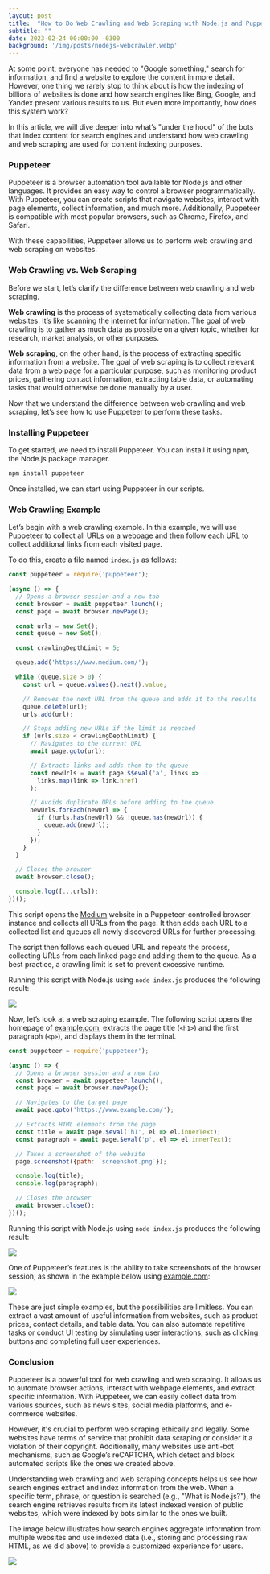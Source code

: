 ```yaml
---
layout: post
title:  "How to Do Web Crawling and Web Scraping with Node.js and Puppeteer"
subtitle: ""
date: 2023-02-24 00:00:00 -0300
background: '/img/posts/nodejs-webcrawler.webp'
---
```


At some point, everyone has needed to "Google something," search for information, and find a website to explore the content in more detail. However, one thing we rarely stop to think about is how the indexing of billions of websites is done and how search engines like Bing, Google, and Yandex present various results to us. But even more importantly, how does this system work?  

In this article, we will dive deeper into what’s "under the hood" of the bots that index content for search engines and understand how web crawling and web scraping are used for content indexing purposes.  

### Puppeteer  
Puppeteer is a browser automation tool available for Node.js and other languages. It provides an easy way to control a browser programmatically. With Puppeteer, you can create scripts that navigate websites, interact with page elements, collect information, and much more. Additionally, Puppeteer is compatible with most popular browsers, such as Chrome, Firefox, and Safari.  

With these capabilities, Puppeteer allows us to perform web crawling and web scraping on websites.  

### Web Crawling vs. Web Scraping  
Before we start, let’s clarify the difference between web crawling and web scraping.  

**Web crawling** is the process of systematically collecting data from various websites. It’s like scanning the internet for information. The goal of web crawling is to gather as much data as possible on a given topic, whether for research, market analysis, or other purposes.  

**Web scraping**, on the other hand, is the process of extracting specific information from a website. The goal of web scraping is to collect relevant data from a web page for a particular purpose, such as monitoring product prices, gathering contact information, extracting table data, or automating tasks that would otherwise be done manually by a user.  

Now that we understand the difference between web crawling and web scraping, let’s see how to use Puppeteer to perform these tasks.  

### Installing Puppeteer  
To get started, we need to install Puppeteer. You can install it using npm, the Node.js package manager.  

```bash
npm install puppeteer
```
Once installed, we can start using Puppeteer in our scripts.  

### Web Crawling Example  
Let’s begin with a web crawling example. In this example, we will use Puppeteer to collect all URLs on a webpage and then follow each URL to collect additional links from each visited page.  

To do this, create a file named `index.js` as follows:  

```javascript
const puppeteer = require('puppeteer');

(async () => {
  // Opens a browser session and a new tab
  const browser = await puppeteer.launch();
  const page = await browser.newPage();

  const urls = new Set();
  const queue = new Set();

  const crawlingDepthLimit = 5;

  queue.add('https://www.medium.com/');

  while (queue.size > 0) {
    const url = queue.values().next().value;

    // Removes the next URL from the queue and adds it to the results
    queue.delete(url);
    urls.add(url);

    // Stops adding new URLs if the limit is reached
    if (urls.size < crawlingDepthLimit) {
      // Navigates to the current URL
      await page.goto(url);

      // Extracts links and adds them to the queue
      const newUrls = await page.$$eval('a', links =>
        links.map(link => link.href)
      );

      // Avoids duplicate URLs before adding to the queue
      newUrls.forEach(newUrl => {
        if (!urls.has(newUrl) && !queue.has(newUrl)) {
          queue.add(newUrl);
        }
      });
    }
  }

  // Closes the browser
  await browser.close();

  console.log([...urls]);
})();
```

This script opens the [Medium](https://www.medium.com) website in a Puppeteer-controlled browser instance and collects all URLs from the page. It then adds each URL to a collected list and queues all newly discovered URLs for further processing.  

The script then follows each queued URL and repeats the process, collecting URLs from each linked page and adding them to the queue. As a best practice, a crawling limit is set to prevent excessive runtime.  

Running this script with Node.js using `node index.js` produces the following result:  

![](../img/posts/puppeteer-result-01.png)  

Now, let’s look at a web scraping example. The following script opens the homepage of [example.com](https://www.example.com/), extracts the page title (`<h1>`) and the first paragraph (`<p>`), and displays them in the terminal.  

```javascript
const puppeteer = require('puppeteer');

(async () => {
  // Opens a browser session and a new tab
  const browser = await puppeteer.launch();
  const page = await browser.newPage();

  // Navigates to the target page
  await page.goto('https://www.example.com/');

  // Extracts HTML elements from the page
  const title = await page.$eval('h1', el => el.innerText);
  const paragraph = await page.$eval('p', el => el.innerText);

  // Takes a screenshot of the website
  page.screenshot({path: `screenshot.png`});

  console.log(title);
  console.log(paragraph);

  // Closes the browser
  await browser.close();
})();
```

Running this script with Node.js using `node index.js` produces the following result:  

![](../img/posts/puppeteer-result-02.png)  

One of Puppeteer’s features is the ability to take screenshots of the browser session, as shown in the example below using [example.com](https://www.example.com):  

![](../img/posts/puppeteer-result-03.png)  

These are just simple examples, but the possibilities are limitless. You can extract a vast amount of useful information from websites, such as product prices, contact details, and table data. You can also automate repetitive tasks or conduct UI testing by simulating user interactions, such as clicking buttons and completing full user experiences.  

### Conclusion  
Puppeteer is a powerful tool for web crawling and web scraping. It allows us to automate browser actions, interact with webpage elements, and extract specific information. With Puppeteer, we can easily collect data from various sources, such as news sites, social media platforms, and e-commerce websites.  

However, it's crucial to perform web scraping ethically and legally. Some websites have terms of service that prohibit data scraping or consider it a violation of their copyright. Additionally, many websites use anti-bot mechanisms, such as Google’s reCAPTCHA, which detect and block automated scripts like the ones we created above.  

Understanding web crawling and web scraping concepts helps us see how search engines extract and index information from the web. When a specific term, phrase, or question is searched (e.g., "What is Node.js?"), the search engine retrieves results from its latest indexed version of public websites, which were indexed by bots similar to the ones we built.  

The image below illustrates how search engines aggregate information from multiple websites and use indexed data (i.e., storing and processing raw HTML, as we did above) to provide a customized experience for users.  

![](../img/posts/exemplo-google-01.png)  
